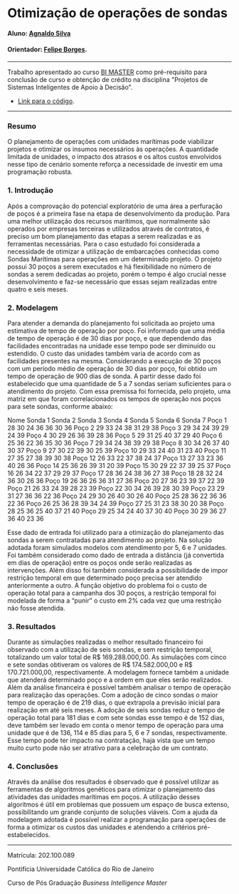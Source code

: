 # Otimização de operações de sondas

#### Aluno: [Agnaldo Silva](https://github.com/AgnaldoMagnum)
#### Orientador: [Felipe Borges](https://github.com/FelipeBorgesC).


---

Trabalho apresentado ao curso [BI MASTER](https://ica.puc-rio.ai/bi-master) como pré-requisito para conclusão de curso e obtenção de crédito na disciplina "Projetos de Sistemas Inteligentes de Apoio à Decisão".

<!-- para os links a seguir, caso os arquivos estejam no mesmo repositório que este README, não há necessidade de incluir o link completo: basta incluir o nome do arquivo, com extensão, que o GitHub completa o link corretamente -->
- [Link para o código](https://github.com/AgnaldoMagnum/proj/blob/main/proj.xlsx). 


---

### Resumo
O planejamento de operações com unidades marítimas pode viabilizar projetos e otimizar os insumos necessários às operações. A quantidade limitada de unidades, o impacto dos atrasos e os altos custos envolvidos nesse tipo de cenário somente reforça a necessidade de investir em uma programação robusta. 

### 1. Introdução

Após a comprovação do potencial exploratório de uma área a perfuração de poços é a primeira fase na etapa de desenvolvimento da produção. Para uma melhor utilização dos recursos marítimos, que normalmente são operados por empresas terceiras e utilizados através de contratos, é preciso um bom planejamento das etapas a serem realizadas e as ferramentas necessárias. 
Para o caso estudado foi considerada a necessidade de otimizar a utilização de embarcações conhecidas como Sondas Marítimas para operações em um determinado projeto. O projeto possui 30 poços a serem executados e há flexibilidade no número de sondas a serem dedicadas ao projeto, porém o tempo é algo crucial nesse desenvolvimento e faz-se necessário que essas sejam realizadas entre quatro e seis meses.


### 2. Modelagem
Para atender a demanda do planejamento foi solicitada ao projeto uma estimativa de tempo de operação por poço. Foi informado que uma média de tempo de operação é de 30 dias por poço, e que dependendo das facilidades encontradas na unidade esse tempo pode ser diminuído ou estendido. O custo das unidades também varia de acordo com as facilidades presentes na mesma.
Considerando a execução de 30 poços com um período médio de operação de 30 dias por poço, foi obtido um tempo de operação de 900 dias de sonda. A partir desse dado foi estabelecido que uma quantidade de 5 a 7 sondas seriam suficientes para o atendimento do projeto. Com essa premissa foi fornecida, pelo projeto, uma matriz em que foram correlacionados os tempos de operação nos poços para sete sondas, conforme abaixo:

Nome	Sonda 1	Sonda 2	Sonda 3	Sonda 4	Sonda 5	Sonda 6	Sonda 7
Poço 1	28	30	24	36	36	30	36
Poço 2	29	33	24	38	31	29	38
Poço 3	29	34	24	39	29	24	39
Poço 4	30	29	26	36	39	28	36
Poço 5	29	31	25	40	37	29	40
Poço 6	25	36	22	36	35	30	36
Poço 7	29	34	24	38	39	29	38
Poço 8	30	34	26	37	40	30	37
Poço 9	27	30	22	39	30	25	39
Poço 10	29	33	24	40	31	23	40
Poço 11	27	35	27	38	39	30	38
Poço 12	26	33	22	37	38	24	37
Poço 13	27	33	23	36	40	26	36
Poço 14	25	36	26	39	31	20	39
Poço 15	30	29	22	37	39	25	37
Poço 16	26	34	22	37	29	29	37
Poço 17	28	36	24	38	36	27	38
Poço 18	28	32	24	36	30	26	36
Poço 19	26	36	26	36	31	27	36
Poço 20	27	36	23	39	37	22	39
Poço 21	26	33	24	39	28	23	39
Poço 22	30	34	26	39	28	30	39
Poço 23	29	31	27	36	36	22	36
Poço 24	29	30	26	40	30	26	40
Poço 25	28	36	22	36	36	22	36
Poço 26	25	36	28	39	34	24	39
Poço 27	25	31	23	38	30	20	38
Poço 28	25	36	25	40	37	21	40
Poço 29	25	34	24	40	37	30	40
Poço 30	29	36	27	36	40	23	36

Esse dado de entrada foi utilizado para a otimização do planejamento das sondas a serem contratadas para atendimento ao projeto. Na solução adotada foram simulados modelos com atendimento por 5, 6 e 7 unidades. Foi também considerado como dado de entrada a distância (já convertida em dias de operação) entre os poços onde serão realizadas as intervenções. Além disso foi também considerada a possibilidade de impor restrição temporal em que determinado poço precisa ser atendido anteriormente a outro.
A função objetivo do problema foi o custo de operação total para a campanha dos 30 poços, a restrição temporal foi modelada de forma a “punir” o custo em 2% cada vez que uma restrição não fosse atendida.

### 3. Resultados

Durante as simulações realizadas o melhor resultado financeiro foi observado com a utilização de seis sondas, e sem restrição temporal, totalizando um valor total de R$ 169.288.000,00. As simulações com cinco e sete sondas obtiveram os valores de R$ 174.582.000,00 e R$ 170.721.000,00, respectivamente. A modelagem fornece também a unidade que atenderá determinado poço e a ordem em que eles serão realizados.
Além da análise financeira é possível também analisar o tempo de operação para realização das operações. Com a adoção de cinco sondas o maior tempo de operação é de 219 dias, o que extrapola a previsão inicial para realização em até seis meses. A adoção de seis sondas reduz o tempo de operação total para 181 dias e com sete sondas esse tempo é de 152 dias, deve também ser levado em conta o menor tempo de operação para uma unidade que é de 136, 114 e 85 dias para 5, 6 e 7 sondas, respectivamente. Esse tempo pode ter impacto na contratação, haja vista que um tempo muito curto pode não ser atrativo para a celebração de um contrato.

### 4. Conclusões

Através da análise dos resultados é observado que é possível utilizar as ferramentas de algoritmos genéticos para otimizar o planejamento das atividades das unidades marítimas em poços. A utilização desses algoritmos é útil em problemas que possuem um espaço de busca extenso, possibilitando um grande conjunto de soluções viáveis. 
Com a ajuda da modelagem adotada é possível realizar a programação para operações de forma a otimizar os custos das unidades e atendendo a critérios pré-estabelecidos. 

---

Matrícula: 202.100.089

Pontifícia Universidade Católica do Rio de Janeiro

Curso de Pós Graduação *Business Intelligence Master*

